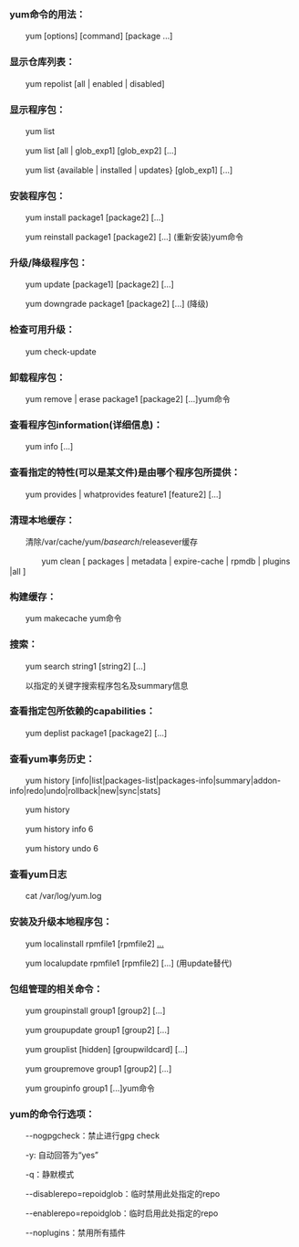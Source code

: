 ### **yum命令的用法：**

　　yum [options] [command] [package ...]

### **显示仓库列表：**

　　yum repolist [all | enabled | disabled]

### **显示程序包：**

　　yum list

　　yum list [all | glob_exp1] [glob_exp2] [...]

　　yum list {available | installed | updates} [glob_exp1] [...]

### **安装程序包：**

　　yum install package1 [package2] [...]

　　yum reinstall package1 [package2] [...] (重新安装)yum命令

### **升级/降级程序包：**

　　yum update [package1] [package2] [...]

　　yum downgrade package1 [package2] [...] (降级)

### **检查可用升级：**

　　yum check-update

### **卸载程序包：**

　　yum remove | erase package1 [package2] [...]yum命令

### **查看程序包**information(**详细信息**)：

　　yum info [...]

### **查看指定的特性(可以是某文件)是由哪个程序包所提供：**

　　yum provides | whatprovides feature1 [feature2] [...]

### **清理本地缓存：**

　　清除/var/cache/yum/$basearch/$releasever缓存

　　　　yum clean [ packages | metadata | expire-cache | rpmdb | plugins |all ]

### **构建缓存：**

　　yum makecache yum命令

### **搜索**：

　　yum search string1 [string2] [...]

　　以指定的关键字搜索程序包名及summary信息

### **查看指定包所依赖的capabilities：**

　　yum deplist package1 [package2] [...]

### **查看yum事务历史**：

　　yum history [info|list|packages-list|packages-info|summary|addon-info|redo|undo|rollback|new|sync|stats]

　　yum history

　　yum history info 6

　　yum history undo 6

### **查看yum日志** 

　　cat /var/log/yum.log

### **安装及升级本地程序包：**

　　yum localinstall rpmfile1 [rpmfile2] [...](用install替代)

　　yum localupdate rpmfile1 [rpmfile2] [...] (用update替代)

### **包组管理的相关命令：**

　　yum groupinstall group1 [group2] [...]

　　yum groupupdate group1 [group2] [...]

　　yum grouplist [hidden] [groupwildcard] [...]

　　yum groupremove group1 [group2] [...]

　　yum groupinfo group1 [...]yum命令

### **yum的命令行选项：**

　　--nogpgcheck：禁止进行gpg check

　　-y: 自动回答为“yes”

　　-q：静默模式

　　--disablerepo=repoidglob：临时禁用此处指定的repo

　　--enablerepo=repoidglob：临时启用此处指定的repo

　　--noplugins：禁用所有插件